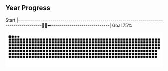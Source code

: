 ## Year Progress
Start |------------------------------------------------------------------------------------------🚴‍♂️➡-----------------------------| Goal 75%

![github-contribution-grid-snake](https://raw.githubusercontent.com/takumi12311123/takumi12311123/master/img/snake.svg) 

